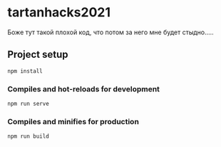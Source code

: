 # tartanhacks2021

Боже тут такой плохой код, что потом за него мне будет стыдно.....

## Project setup

```
npm install
```

### Compiles and hot-reloads for development

```
npm run serve
```

### Compiles and minifies for production

```
npm run build
```
